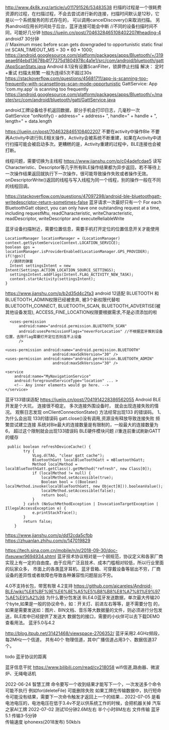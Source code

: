 http://www.4k8k.xyz/article/u011791526/53483538
扫描的过程是一个很耗费资源的过程，在扫描过程，不会去尝试进行新的连接，扫描时间默认是12秒，它是以一个系统服务的形式存在的，
可以调用cancelDiscovery()来取消扫描。
另外android应用长时间处于后台，蓝牙连接可能会中断   //不同的设备扫描时间不同，可能好几分钟
https://juejin.cn/post/7046328465108402207#heading-4
android7 30分钟  
// Maximum msec before scan gets downgraded to opportunistic
static final int SCAN_TIMEOUT_MS = 30 * 60 * 1000;  https://android.googlesource.com/platform/packages/apps/Bluetooth/+/319aeae6f4ebd13678b4f77375d1804978c4a1e1/src/com/android/bluetooth/gatt/AppScanStats.java
Android 8.1没有设置ScanFilter，锁屏停止扫描
解决：
定时+重试
扫描太频繁 一般为连续5次不超过30s  https://stackoverflow.com/questions/45681711/app-is-scanning-too-frequently-with-scansettings-scan-mode-opportunistic
GattService: App 'com.my.app' is scanning too frequently
https://android.googlesource.com/platform/packages/apps/Bluetooth/+/master/src/com/android/bluetooth/gatt/GattService.java


android工牌设备给手机返回数据，部分手机会打印日志，几毫秒一次
GattService "onNotify() - address=" + address+ ", handle=" + handle + ", length=" + data.length

https://juejin.cn/post/7046328465108402207
不要在activity中操作Ble
不要再Activity中进行BLE相关操作，Activity会被系统不断重建，如果在Activity中进行扫描可能会被启动多次。更糟糕的是，Activity重建的过程中，BLE连接也会被打断。


线程问题，需要切换为主线程  https://www.jianshu.com/p/c04adefcdae5
读写Characteristic、Descriptor等几乎所有BLE操作结果都为异步返回，若不等待上一次操作结果返回就执行下一次操作，很可能导致操作失败或者操作无效。
onDescriptorWrite()返回的线程与写入线程为同一个线程，别的操作一般在不同的线程回调。


https://stackoverflow.com/questions/47097298/android-ble-bluetoothgatt-writedescriptor-return-sometimes-false
蓝牙请求一次最好只有一个
For each BluetoothGatt object, you can only have one outstanding request at a time, including requestMtu, 
readCharacteristic, writeCharacteristic, readDescriptor, writeDescriptor and executeReliableWrite


蓝牙设备扫描附近，需要位置信息，需要手机打开定位的位置信息开关才能使用
```
LocationManager locationManager = (LocationManager) context.getSystemService(Context.LOCATION_SERVICE);
boolean gps = locationManager.isProviderEnabled(LocationManager.GPS_PROVIDER);
if(!gps){
  //跳转的弹窗
  Intent settingsIntent = new Intent(Settings.ACTION_LOCATION_SOURCE_SETTINGS);
  settingsIntent.addFlags(Intent.FLAG_ACTIVITY_NEW_TASK);
  context.startActivity(settingsIntent);
}
```
https://www.jianshu.com/p/b2d35d4c2fa3
android 12适配
BLUETOOTH 和 BLUETOOTH_ADMIN权限已经被舍弃,
被3个新权限代替啦BLUETOOTH_CONNECT, BLUETOOTH_SCAN, BLUETOOTH_ADVERTISE(被其他设备发现),
ACCESS_FINE_LOCATION权限要根据需求,不是必须添加的啦
```
  <uses-permission
      android:name="android.permission.BLUETOOTH_SCAN"
      android:usesPermissionFlags="neverForLocation" //不根据蓝牙推到设备位置，去除flag需要打开定位否则连不上设备
      />
```
```
<uses-permission android:name="android.permission.BLUETOOTH"
                     android:maxSdkVersion="30" />
<uses-permission android:name="android.permission.BLUETOOTH_ADMIN"
                     android:maxSdkVersion="30" />

<service
    android:name="MyNavigationService"
    android:foregroundServiceType="location" ... >
    <!-- Any inner elements would go here. -->
</service>                     
```


蓝牙133错误适配  https://juejin.cn/post/7041914228386562055
Android BLE开发是个大坑， 连接很不稳定。 多次连接外围设备时， 就会出现连接失败的情况。
观察日志发现 onClientConnectionState() 方法经常出现133 的错误码。
1、 为什么会出现 133的错误码
gatt.close()没有调用,资源没有释放导致连接失败
频繁尝试建立连接
系统对Ble最大的连接数量是有限制的，一般最大的连接数量为6， 超过这个限制就会出现133错误码
BLE硬件模块问题
//重连前重试刷新GATT的缓存
```
 public boolean refreshDeviceCache() {
        try {
            VLog.d(TAG, "clear gatt cache");
            BluetoothGatt localBlueToothGatt = mBluetoothGatt;
            Method localMethod = localBlueToothGatt.getClass().getMethod("refresh", new Class[0]);
            if (localMethod != null) {
                localMethod.setAccessible(true);
                Boolean bool = ((Boolean) localMethod.invoke(localBlueToothGatt, new Object[0])).booleanValue();
                localMethod.setAccessible(false);
                return bool;
            }
        } catch (NoSuchMethodException | InvocationTargetException | IllegalAccessException e) {
            e.printStackTrace();
        }
        return false;
    }
```



https://www.jianshu.com/p/dd12cda5cfbb
https://zhuanlan.zhihu.com/p/147019829

https://tech.sina.com.cn/mobile/n/n/2018-09-30/doc-ifxeuwwr9694934.shtml
蓝牙技术协议相对是一个弱规范，协议定义和各家厂商实现上有一定的自由度。由于应用广泛且技术、成本门槛相对较低，所以行业里面的玩家众多，
市面上的各类蓝牙耳机、蓝牙音箱、可穿戴设备等层出不穷，厂商设备的差异性或者故障也导致各种兼容性问题层出不穷。

4.0不支持长包，带宽有限
4.2支持
https://github.com/aicareles/Android-BLE/wiki/%E8%BF%9E%E6%8E%A5%E5%B8%B8%E8%A7%81%E9%97%AE%E9%A2%98
为什么要分包发送
BLE4.0蓝牙发送数据，单次最大传输20个byte,如果是一般的协议命令，如：开关灯、前进左右等等，是不需要分包
的，如果是需要发送如：图片、BIN文档、音乐等大数据量的文件，则必须进行分包发送，BLE库中已经提供了发送大
数据包的接口，需要的小伙伴可以去下载DEMO查看用法。
蓝牙5.0与4.2


http://blog.itpub.net/31421468/viewspace-2706352/
蓝牙采用2.4GHz频段，每2MHz一个信道， 共有40个 物理信道，其中广播信道占用3个、数据信道37个。

todo 蓝牙协议的距离

蓝牙信息干扰 https://www.bilibili.com/read/cv218058
wifi信道,路由器、微波炉、无绳电话机

2022-06-24
智慧工牌
命令要写一个收到结果才能写下一个，一次发送多个命令可能不执行 例如for(deleteFile) 可能删除失败
如果工牌在传输数据中，执行短命令可能没有结果，需要下一次命令触发才返回上一个的结果...
2022-07-05
是看电池电压的，电池电压在低于3.4v不足以供系统工作的时候，会把机器关掉
汽车之家AI工牌  2022-07-02
测试10分钟2.6M左右
半个小时8M左右
文件传输
 蓝牙5.1  传输3-5分钟  
 传输速度 iphonexs(2018发布) 50kb/s  